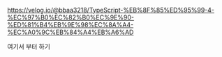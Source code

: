https://velog.io/@bbaa3218/TypeScript-%EB%8F%85%ED%95%99-4-%EC%97%B0%EC%82%B0%EC%9E%90-%ED%81%B4%EB%9E%98%EC%8A%A4-%EC%A0%9C%EB%84%A4%EB%A6%AD

여기서 부터 하기

